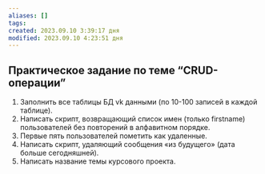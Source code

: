 ```yaml
---
aliases: []
tags:
created: 2023.09.10 3:39:17 дня
modified: 2023.09.10 4:23:51 дня
---
```


## Практическое задание по теме “CRUD-операции”

1. Заполнить все таблицы БД vk данными (по 10-100 записей в каждой таблице).
2. Написать скрипт, возвращающий список имен (только firstname) пользователей без повторений в алфавитном порядке.
3. Первые пять пользователей пометить как удаленные.
4. Написать скрипт, удаляющий сообщения «из будущего» (дата больше сегодняшней).
5. Написать название темы курсового проекта.
